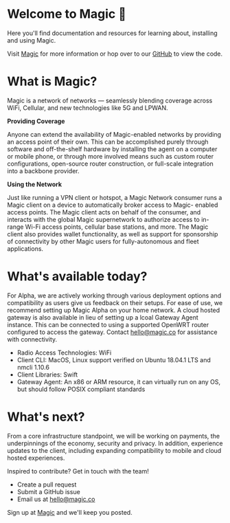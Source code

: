 Welcome to Magic  🎉
==========

Here you'll find documentation and resources for learning about, installing and using Magic. 

Visit [Magic](https://magic.co) for more information or hop over to our [GitHub](https://github.com/magic-network) to view the code.

# What is Magic?
Magic is a network of networks — seamlessly blending coverage across WiFi, Cellular, and new technologies like 5G and LPWAN. 

**Providing Coverage**

Anyone can extend the availability of Magic-enabled networks by providing an access point of their own. This can be accomplished purely through software and off-the-shelf hardware by installing the agent on a computer or mobile phone, or through more involved means such as custom router configurations, open-source router construction, or full-scale integration into a backbone provider. 

**Using the Network**

Just like running a VPN client or hotspot, a Magic Network consumer runs a Magic client on a device to automatically broker access to Magic- enabled access points. The Magic client acts on behalf of the consumer, and interacts with the global Magic supernetwork to authorize access to in-range Wi-Fi access points, cellular base stations, and more. The Magic client also provides wallet functionality, as well as support for sponsorship of connectivity by other Magic users for fully-autonomous and fleet applications.

# What's available today?
For Alpha, we are actively working through various deployment options and compatibility as users give us feedback on their setups. For ease of use, we recommend setting up Magic Alpha on your home network. A cloud hosted gateway is also available in lieu of setting up a lcoal Gateway Agent instance. This can be connected to using a supported OpenWRT router configured to access the gateway. Contact hello@magic.co for assistance with connectivity.

- Radio Access Technologies: WiFi
- Client CLI: MacOS, Linux support verified on Ubuntu 18.04.1 LTS and nmcli 1.10.6
- Client Libraries: Swift
- Gateway Agent: An x86 or ARM resource, it can virtually run on any OS, but should follow POSIX compliant standards

# What's next?
From a core infrastructure standpoint, we will be working on payments, the underpinnings of the economy, security and privacy. In addition, experience updates to the client, including expanding compatibility to mobile and cloud hosted experiences.

Inspired to contribute? Get in touch with the team!
- Create a pull request
- Submit a GitHub issue
- Email us at hello@magic.co

Sign up at [Magic](https://magic.co) and we'll keep you posted.





